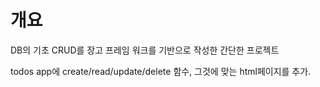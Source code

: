 # 개요

DB의 기초 CRUD를 장고 프레임 워크를 기반으로 작성한 간단한 프로젝트

todos app에 create/read/update/delete 함수, 그것에 맞는 html페이지를 추가.